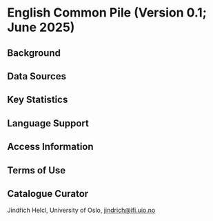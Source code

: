 # English Common Pile (Version 0.1; June 2025)

## Background

## Data Sources

## Key Statistics

## Language Support

## Access Information

## Terms of Use

## Catalogue Curator

Jindřich Helcl, University of Oslo, <jindrich@ifi.uio.no>

